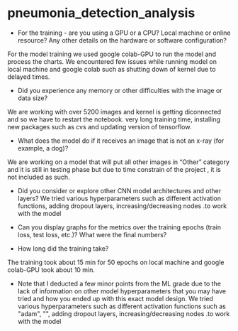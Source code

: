 
# pneumonia_detection_analysis
* For the training - are you using a GPU or a CPU? Local machine or online 
resource? Any other details on the hardware or software configuration?

For the model training we used google colab-GPU to run the model and process the charts. We encountered few issues while running model on local machine and google colab such as shutting down of kernel due to delayed times.

* Did you experience any memory or other difficulties with the image or data size?

 We are working with over 5200 images and  kernel is getting diconnected and so we have to restart the notebook.
 very long training time, installing new packages such as cvs and updating version of tensorflow.

* What does the model do if it receives an image that is not an x-ray (for example, a dog)?

We are working on a model that will put all other images in “Other” category and it is still in testing phase  but due to time constrain of the project , it is not included as such.

* Did you consider or explore other CNN model architectures and other layers?
 We tried various hyperparameters such as different activation functions, adding dropout layers, increasing/decreasing nodes .to work with the model
* Can you display graphs for the metrics over the training epochs (train loss, test loss, etc.)? What were the final numbers?

* How long did the training take?

The training took about 15 min for 50 epochs on local machine and google colab-GPU took about 10 min.


* Note that I deducted a few minor points from the ML grade due to the lack of information on other model hyperparameters that you may have tried and how you ended up with this exact model design.
We tried various hyperparameters such as different activation functions such as "adam", "", adding dropout layers, increasing/decreasing nodes .to work with the model
